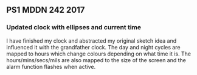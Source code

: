 ## PS1 MDDN 242 2017

### Updated clock with ellipses and current time

I have finished my clock and abstracted my original sketch idea and influenced it with the grandfather clock. The day and night cycles are mapped to hours which change colours depending on what time it is. The hours/mins/secs/mils are also mapped to the size of the screen and the alarm function flashes when active.